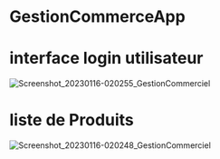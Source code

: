 # GestionCommerceApp
 
# interface login utilisateur


![Screenshot_20230116-020255_GestionCommerciel](https://user-images.githubusercontent.com/74155712/212579795-578a856f-fda0-41ac-9548-4b0062e1e962.jpg)


# liste de Produits


![Screenshot_20230116-020248_GestionCommerciel](https://user-images.githubusercontent.com/74155712/212579895-bb489182-eb92-4f1e-a3f2-e1c74c7b7ecc.jpg)
